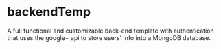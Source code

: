 # backendTemp

A full functional and customizable back-end template with authentication that uses the google+ api to store users' info into a MongoDB database. 
